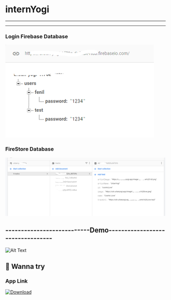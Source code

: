 # internYogi
-----------------------------------------------------------------------------

----------------------------------------------------------------------------

### Login Firebase Database

![Alt Text](https://github.com/ifenil/internYogi/blob/master/internyogi.png)

### FireStore Database

![Alt Text](https://github.com/ifenil/internYogi/blob/master/firestore.png)

## ---------------------------Demo---------------------------------

![Alt Text](https://s9.gifyu.com/images/Untitled-design23aa41ea57b714f2.gif)


## 🥱 Wanna try
### App Link
[![Download](https://freeiconshop.com/wp-content/uploads/edd/download-flat.png)](https://github.com/ifenil/internYogi/raw/master/app-release.apk)
